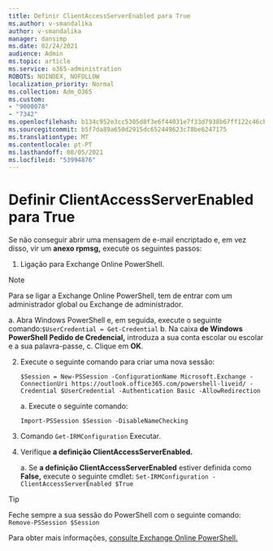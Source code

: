 ```yaml
---
title: Definir ClientAccessServerEnabled para True
ms.author: v-smandalika
author: v-smandalika
manager: dansimp
ms.date: 02/24/2021
audience: Admin
ms.topic: article
ms.service: o365-administration
ROBOTS: NOINDEX, NOFOLLOW
localization_priority: Normal
ms.collection: Adm_O365
ms.custom:
- "9000078"
- "7342"
ms.openlocfilehash: b134c952e3cc5305d8f3e6f44031e7f33d7938b67ff122c46cb74bbd33cbf59e
ms.sourcegitcommit: b5f7da89a650d2915dc652449623c78be6247175
ms.translationtype: MT
ms.contentlocale: pt-PT
ms.lasthandoff: 08/05/2021
ms.locfileid: "53994876"
---
```

# <a name="set-clientaccessserverenabled-to-true"></a>Definir ClientAccessServerEnabled para True

Se não conseguir abrir uma mensagem de e-mail encriptado e, em vez disso, vir um **anexo rpmsg,** execute os seguintes passos:

1. Ligação para Exchange Online PowerShell.

> [!NOTE]
> Para se ligar a Exchange Online PowerShell, tem de entrar com um administrador global ou Exchange de administrador.

   a. Abra Windows PowerShell e, em seguida, execute o seguinte comando:`$UserCredential = Get-Credential`
b. Na caixa **de Windows PowerShell Pedido de Credencial,** introduza a sua conta escolar ou escolar e a sua palavra-passe, c. Clique em **OK**. 

2. Execute o seguinte comando para criar uma nova sessão:

    `$Session = New-PSSession -ConfigurationName Microsoft.Exchange -ConnectionUri https://outlook.office365.com/powershell-liveid/ -Credential $UserCredential -Authentication Basic -AllowRedirection`

    a. Execute o seguinte comando:
    
    `Import-PSSession $Session -DisableNameChecking`

3. Comando `Get-IRMConfiguration` Executar.

4. Verifique **a definição ClientAccessServerEnabled.** 

    a. Se **a definição ClientAccessServerEnabled** estiver definida como **False,** execute o seguinte cmdlet: `Set-IRMConfiguration -ClientAccessServerEnabled $True`

> [!TIP]
> Feche sempre a sua sessão do PowerShell com o seguinte comando: `Remove-PSSession $Session`

Para obter mais informações, [consulte Exchange Online PowerShell.](https://docs.microsoft.com/powershell/exchange/connect-to-exchange-online-powershell)


